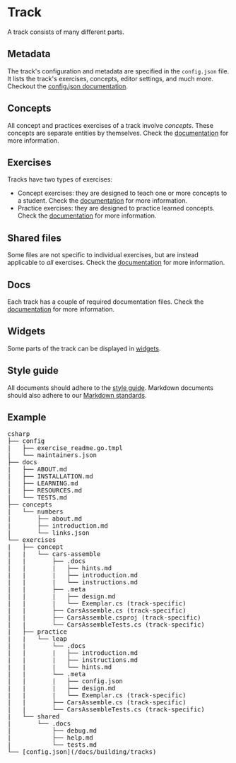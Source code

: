 # Track

A track consists of many different parts.

## Metadata

The track's configuration and metadata are specified in the `config.json` file. It lists the track's exercises, concepts, editor settings, and much more. Checkout the [config.json documentation](/docs/building/tracks/config-json).

## Concepts

All concept and practices exercises of a track involve _concepts_. These concepts are separate entities by themselves. Check the [documentation](/docs/building/tracks/concepts) for more information.

## Exercises

Tracks have two types of exercises:

- Concept exercises: they are designed to teach one or more concepts to a student. Check the [documentation](/docs/building/tracks/concept-exercises) for more information.
- Practice exercises: they are designed to practice learned concepts. Check the [documentation](/docs/building/tracks/practice-exercises) for more information.

## Shared files

Some files are not specific to individual exercises, but are instead applicable to _all_ exercises. Check the [documentation](/docs/building/tracks/shared-files) for more information.

## Docs

Each track has a couple of required documentation files. Check the [documentation](/docs/building/tracks/docs) for more information.

## Widgets

Some parts of the track can be displayed in [widgets](/docs/building/markdown/widgets).

## Style guide

All documents should adhere to the [style guide](/docs/building/markdown/style-guide). Markdown documents
should also adhere to our [Markdown standards](/docs/building/markdown/markdown).

## Example

<pre>
csharp
├── config
|   ├── exercise_readme.go.tmpl
|   └── maintainers.json
├── docs
|   ├── ABOUT.md
|   ├── INSTALLATION.md
|   ├── LEARNING.md
|   ├── RESOURCES.md
|   └── TESTS.md
├── concepts
|   └── numbers
|       ├── about.md
|       ├── introduction.md
|       └── links.json
└── exercises
|   ├── concept
|   |   └── cars-assemble
|   |       ├── .docs
|   |       |   ├── hints.md
|   |       |   ├── introduction.md
|   |       |   └── instructions.md
|   |       ├── .meta
|   |       |   ├── design.md
|   |       |   └── Exemplar.cs (track-specific)
|   |       ├── CarsAssemble.cs (track-specific)
|   |       ├── CarsAssemble.csproj (track-specific)
|   |       └── CarsAssembleTests.cs (track-specific)
|   ├── practice
|   |   └── leap
|   |       └── .docs
|   |       |   ├── introduction.md
|   |       |   ├── instructions.md
|   |       |   └── hints.md
|   |       └── .meta
|   |       |   ├── config.json
|   |       |   ├── design.md
|   |       |   └── Exemplar.cs (track-specific)
|   |       ├── CarsAssemble.cs (track-specific)
|   |       └── CarsAssembleTests.cs (track-specific)
|   └── shared
|       └── .docs
|           ├── debug.md
|           ├── help.md
|           └── tests.md
└── [config.json](/docs/building/tracks)
</pre>
